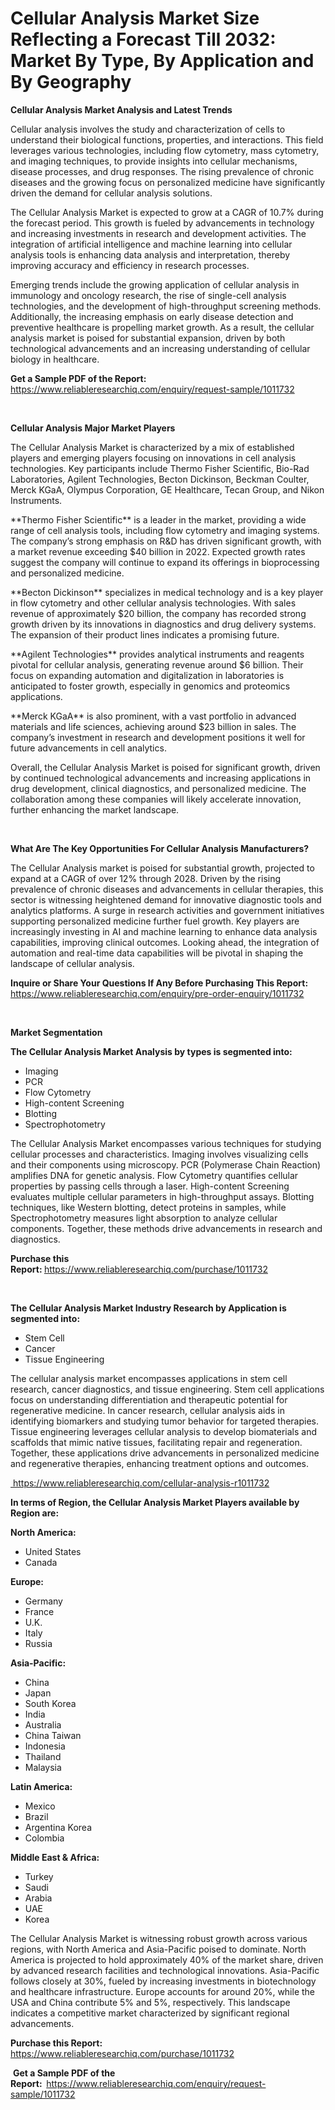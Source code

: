 <p><h1>Cellular Analysis Market Size Reflecting a Forecast Till 2032: Market By Type, By Application and By Geography</h1></p><p><strong>Cellular Analysis Market Analysis and Latest Trends</strong></p>
<p><p>Cellular analysis involves the study and characterization of cells to understand their biological functions, properties, and interactions. This field leverages various technologies, including flow cytometry, mass cytometry, and imaging techniques, to provide insights into cellular mechanisms, disease processes, and drug responses. The rising prevalence of chronic diseases and the growing focus on personalized medicine have significantly driven the demand for cellular analysis solutions.</p><p>The Cellular Analysis Market is expected to grow at a CAGR of 10.7% during the forecast period. This growth is fueled by advancements in technology and increasing investments in research and development activities. The integration of artificial intelligence and machine learning into cellular analysis tools is enhancing data analysis and interpretation, thereby improving accuracy and efficiency in research processes.</p><p>Emerging trends include the growing application of cellular analysis in immunology and oncology research, the rise of single-cell analysis technologies, and the development of high-throughput screening methods. Additionally, the increasing emphasis on early disease detection and preventive healthcare is propelling market growth. As a result, the cellular analysis market is poised for substantial expansion, driven by both technological advancements and an increasing understanding of cellular biology in healthcare.</p></p>
<p><strong>Get a Sample PDF of the Report:&nbsp;</strong> <a href="https://www.reliableresearchiq.com/enquiry/request-sample/1011732?utm_campaign=1129&utm_medium=2&utm_source=Github&utm_content=ia&utm_term=18042025&utm_id=cellular-analysis">https://www.reliableresearchiq.com/enquiry/request-sample/1011732</a></p>
<p>&nbsp;</p>
<p><strong>Cellular Analysis Major Market Players</strong></p>
<p><p>The Cellular Analysis Market is characterized by a mix of established players and emerging players focusing on innovations in cell analysis technologies. Key participants include Thermo Fisher Scientific, Bio-Rad Laboratories, Agilent Technologies, Becton Dickinson, Beckman Coulter, Merck KGaA, Olympus Corporation, GE Healthcare, Tecan Group, and Nikon Instruments.</p><p>**Thermo Fisher Scientific** is a leader in the market, providing a wide range of cell analysis tools, including flow cytometry and imaging systems. The company’s strong emphasis on R&D has driven significant growth, with a market revenue exceeding $40 billion in 2022. Expected growth rates suggest the company will continue to expand its offerings in bioprocessing and personalized medicine.</p><p>**Becton Dickinson** specializes in medical technology and is a key player in flow cytometry and other cellular analysis technologies. With sales revenue of approximately $20 billion, the company has recorded strong growth driven by its innovations in diagnostics and drug delivery systems. The expansion of their product lines indicates a promising future.</p><p>**Agilent Technologies** provides analytical instruments and reagents pivotal for cellular analysis, generating revenue around $6 billion. Their focus on expanding automation and digitalization in laboratories is anticipated to foster growth, especially in genomics and proteomics applications.</p><p>**Merck KGaA** is also prominent, with a vast portfolio in advanced materials and life sciences, achieving around $23 billion in sales. The company’s investment in research and development positions it well for future advancements in cell analytics.</p><p>Overall, the Cellular Analysis Market is poised for significant growth, driven by continued technological advancements and increasing applications in drug development, clinical diagnostics, and personalized medicine. The collaboration among these companies will likely accelerate innovation, further enhancing the market landscape.</p></p>
<p>&nbsp;</p>
<p><strong>What Are The Key Opportunities For Cellular Analysis Manufacturers?</strong></p>
<p><p>The Cellular Analysis market is poised for substantial growth, projected to expand at a CAGR of over 12% through 2028. Driven by the rising prevalence of chronic diseases and advancements in cellular therapies, this sector is witnessing heightened demand for innovative diagnostic tools and analytics platforms. A surge in research activities and government initiatives supporting personalized medicine further fuel growth. Key players are increasingly investing in AI and machine learning to enhance data analysis capabilities, improving clinical outcomes. Looking ahead, the integration of automation and real-time data capabilities will be pivotal in shaping the landscape of cellular analysis.</p></p>
<p><strong>Inquire or Share Your Questions If Any Before Purchasing This Report:</strong> <a href="https://www.reliableresearchiq.com/enquiry/pre-order-enquiry/1011732?utm_campaign=1129&utm_medium=2&utm_source=Github&utm_content=ia&utm_term=18042025&utm_id=cellular-analysis">https://www.reliableresearchiq.com/enquiry/pre-order-enquiry/1011732</a></p>
<p>&nbsp;</p>
<p><strong>Market Segmentation</strong></p>
<p><strong>The Cellular Analysis Market Analysis by types is segmented into:</strong></p>
<p><ul><li>Imaging</li><li>PCR</li><li>Flow Cytometry</li><li>High-content Screening</li><li>Blotting</li><li>Spectrophotometry</li></ul></p>
<p><p>The Cellular Analysis Market encompasses various techniques for studying cellular processes and characteristics. Imaging involves visualizing cells and their components using microscopy. PCR (Polymerase Chain Reaction) amplifies DNA for genetic analysis. Flow Cytometry quantifies cellular properties by passing cells through a laser. High-content Screening evaluates multiple cellular parameters in high-throughput assays. Blotting techniques, like Western blotting, detect proteins in samples, while Spectrophotometry measures light absorption to analyze cellular components. Together, these methods drive advancements in research and diagnostics.</p></p>
<p><strong>Purchase this Report:&nbsp;</strong><a href="https://www.reliableresearchiq.com/purchase/1011732?utm_campaign=1129&utm_medium=2&utm_source=Github&utm_content=ia&utm_term=18042025&utm_id=cellular-analysis">https://www.reliableresearchiq.com/purchase/1011732</a></p>
<p>&nbsp;</p>
<p><strong>The Cellular Analysis Market Industry Research by Application is segmented into:</strong></p>
<p><ul><li>Stem Cell</li><li>Cancer</li><li>Tissue Engineering</li></ul></p>
<p><p>The cellular analysis market encompasses applications in stem cell research, cancer diagnostics, and tissue engineering. Stem cell applications focus on understanding differentiation and therapeutic potential for regenerative medicine. In cancer research, cellular analysis aids in identifying biomarkers and studying tumor behavior for targeted therapies. Tissue engineering leverages cellular analysis to develop biomaterials and scaffolds that mimic native tissues, facilitating repair and regeneration. Together, these applications drive advancements in personalized medicine and regenerative therapies, enhancing treatment options and outcomes.</p></p>
<p><a href="https://www.reliableresearchiq.com/cellular-analysis-r1011732?utm_campaign=1129&utm_medium=2&utm_source=Github&utm_content=ia&utm_term=18042025&utm_id=cellular-analysis">&nbsp;https://www.reliableresearchiq.com/cellular-analysis-r1011732</a></p>
<p><strong>In terms of Region, the Cellular Analysis Market Players available by Region are:</strong></p>
<p>
    <p> <strong> North America: </strong>
        <ul>
            <li>United States</li>
            <li>Canada</li>
        </ul>
        </p> 
    <p> <strong> Europe: </strong>
        <ul>
            <li>Germany</li>
            <li>France</li>
            <li>U.K.</li>
            <li>Italy</li>
            <li>Russia</li>
        </ul>
        </p> 
    <p> <strong> Asia-Pacific: </strong>
        <ul>
            <li>China</li>
            <li>Japan</li>
            <li>South Korea</li>
            <li>India</li>
            <li>Australia</li>
            <li>China Taiwan</li>
            <li>Indonesia</li>
            <li>Thailand</li>
            <li>Malaysia</li>
        </ul>
        </p> 
    <p> <strong> Latin America: </strong>
        <ul>
            <li>Mexico</li>
            <li>Brazil</li>
            <li>Argentina Korea</li>
            <li>Colombia</li>
        </ul>
        </p> 
    <p> <strong> Middle East & Africa: </strong>
        <ul>
            <li>Turkey</li>
            <li>Saudi</li>
            <li>Arabia</li>
            <li>UAE</li>
            <li>Korea</li>
        </ul>
    </p>
    </p>
<p><p>The Cellular Analysis Market is witnessing robust growth across various regions, with North America and Asia-Pacific poised to dominate. North America is projected to hold approximately 40% of the market share, driven by advanced research facilities and technological innovations. Asia-Pacific follows closely at 30%, fueled by increasing investments in biotechnology and healthcare infrastructure. Europe accounts for around 20%, while the USA and China contribute 5% and 5%, respectively. This landscape indicates a competitive market characterized by significant regional advancements.</p></p>
<p><strong>Purchase this Report: </strong><a href="https://www.reliableresearchiq.com/purchase/1011732?utm_campaign=1129&utm_medium=2&utm_source=Github&utm_content=ia&utm_term=18042025&utm_id=cellular-analysis">https://www.reliableresearchiq.com/purchase/1011732</a></p>
<p>&nbsp;<strong>Get a Sample PDF of the Report:&nbsp;&nbsp;</strong><a href="https://www.reliableresearchiq.com/enquiry/request-sample/1011732?utm_campaign=1129&utm_medium=2&utm_source=Github&utm_content=ia&utm_term=18042025&utm_id=cellular-analysis">https://www.reliableresearchiq.com/enquiry/request-sample/1011732</a></p>
<p><strong></strong></p>
<p><p></p><p></p><p></p></p>